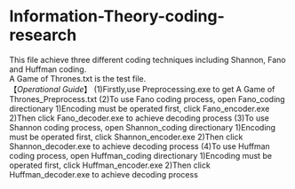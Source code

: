 # Information-Theory-coding-research
This file achieve three different coding techniques including Shannon, Fano and Huffman coding.  
A Game of Thrones.txt is the test file.  
【*Operational Guide*】
(1)Firstly,use Preprocessing.exe to get A Game of Thrones_Preprocess.txt
(2)To use Fano coding process, open Fano_coding directionary
     1)Encoding must be operated first, click Fano_encoder.exe
     2)Then click Fano_decoder.exe to achieve decoding process
(3)To use Shannon coding process, open Shannon_coding directionary
     1)Encoding must be operated first, click Shannon_encoder.exe
     2)Then click Shannon_decoder.exe to achieve decoding process
(4)To use Huffman coding process, open Huffman_coding directionary
     1)Encoding must be operated first, click Huffman_encoder.exe
     2)Then click Huffman_decoder.exe to achieve decoding process
